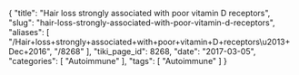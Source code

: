 {
    "title": "Hair loss strongly associated with poor vitamin D receptors",
    "slug": "hair-loss-strongly-associated-with-poor-vitamin-d-receptors",
    "aliases": [
        "/Hair+loss+strongly+associated+with+poor+vitamin+D+receptors\u2013+Dec+2016",
        "/8268"
    ],
    "tiki_page_id": 8268,
    "date": "2017-03-05",
    "categories": [
        "Autoimmune"
    ],
    "tags": [
        "Autoimmune"
    ]
}